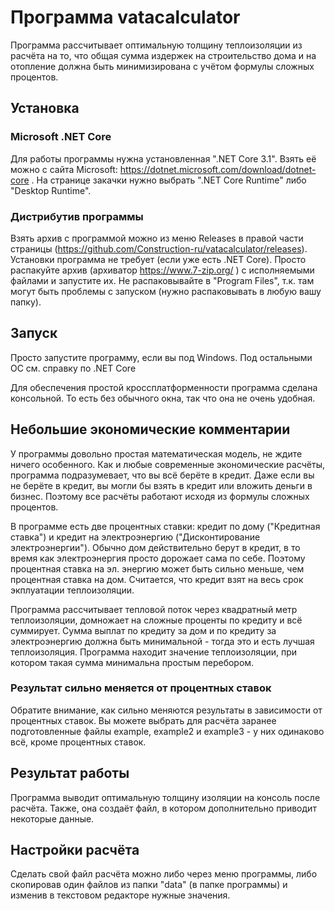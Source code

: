 # Программа vatacalculator
Программа рассчитывает оптимальную толщину теплоизоляции из расчёта на то, что общая сумма издержек на строительство дома и на отопление должна быть минимизирована с учётом формулы сложных процентов.

## Установка

### Microsoft .NET Core
Для работы программы нужна установленная ".NET Core 3.1". Взять её можно с сайта Microsoft: https://dotnet.microsoft.com/download/dotnet-core . На странице закачки нужно выбрать ".NET Core Runtime" либо "Desktop Runtime".

### Дистрибутив программы
Взять архив с программой можно из меню Releases в правой части страницы (https://github.com/Construction-ru/vatacalculator/releases).
Установки программа не требует (если уже есть .NET Core).
Просто распакуйте архив (архиватор https://www.7-zip.org/ ) с исполняемыми файлами и запустите их. Не распаковывайте в "Program Files", т.к. там могут быть проблемы с запуском (нужно распаковывать в любую вашу папку).


## Запуск
Просто запустите программу, если вы под Windows. Под остальными ОС см. справку по .NET Core

Для обеспечения простой кроссплатформенности программа сделана консольной. То есть без обычного окна, так что она не очень удобная.

## Небольшие экономические комментарии

У программы довольно простая математическая модель, не ждите ничего особенного.
Как и любые современные экономические расчёты, программа подразумевает, что вы всё берёте в кредит. Даже если вы не берёте в кредит, вы могли бы взять в кредит или вложить деньги в бизнес. Поэтому все расчёты работают исходя из формулы сложных процентов.

В программе есть две процентных ставки: кредит по дому ("Кредитная ставка") и кредит на электроэнергию ("Дисконтирование электроэнергии").
Обычно дом действительно берут в кредит, в то время как электроэнергия просто дорожает сама по себе. Поэтому процентная ставка на эл. энергию может быть сильно меньше, чем процентная ставка на дом.
Считается, что кредит взят на весь срок экплуатации теплоизоляции.

Программа рассчитывает тепловой поток через квадратный метр теплоизоляции, домножает на сложные проценты по кредиту и всё суммирует. Сумма выплат по кредиту за дом и по кредиту за электроэнергию должна быть минимальной - тогда это и есть лучшая теплоизоляция. Программа находит значение теплоизоляции, при котором такая сумма минимальна простым перебором.

### Результат сильно меняется от процентных ставок
Обратите внимание, как сильно меняются результаты в зависимости от процентных ставок. Вы можете выбрать для расчёта заранее подготовленные файлы example, example2 и example3 - у них одинаково всё, кроме процентных ставок.

## Результат работы
Программа выводит оптимальную толщину изоляции на консоль после расчёта.
Также, она создаёт файл, в котором дополнительно приводит некоторые данные.

## Настройки расчёта
Сделать свой файл расчёта можно либо через меню программы, либо скопировав один файлов из папки "data" (в папке программы) и изменив в текстовом редакторе нужные значения.
